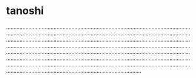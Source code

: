 # tanoshi
...............................................................................................................................................................................................................................................................................................................................................................................................................................................................................................................................................................................................................................................................................................................................................................................................................................................................................................................................................................................................